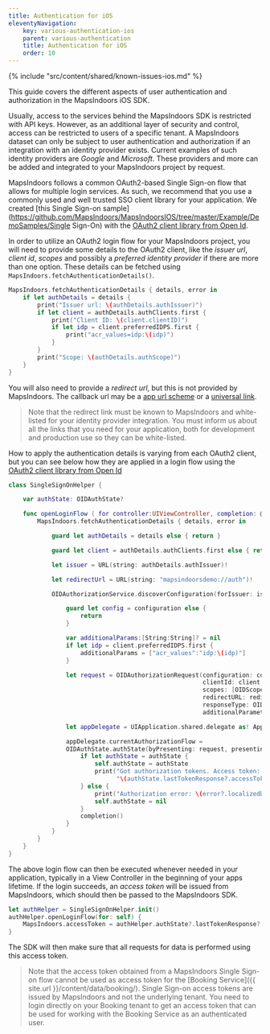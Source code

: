 ```yaml
---
title: Authentication for iOS
eleventyNavigation:
    key: various-authentication-ios
    parent: various-authentication
    title: Authentication for iOS
    order: 10
---
```


<!-- Known Issues -->
{% include "src/content/shared/known-issues-ios.md" %}

This guide covers the different aspects of user authentication and authorization in the MapsIndoors iOS SDK.

Usually, access to the services behind the MapsIndoors SDK is restricted with API keys. However, as an additional layer of security and control, access can be restricted to users of a specific tenant. A MapsIndoors dataset can only be subject to user authentication and authorization if an integration with an identity provider exists. Current examples of such identity providers are _Google_ and _Microsoft_. These providers and more can be added and integrated to your MapsIndoors project by request.

MapsIndoors follows a common OAuth2-based Single Sign-on flow that allows for multiple login services. As such, we recommend that you use a commonly used and well trusted SSO client library for your application. We created [this Single Sign-on sample](https://github.com/MapsIndoors/MapsIndoorsIOS/tree/master/Example/DemoSamples/Single Sign-On) with the [OAuth2 client library from Open Id](https://github.com/openid/AppAuth-iOS).

In order to utilize an OAuth2 login flow for your MapsIndoors project, you will need to provide some details to the OAuth2 client, like the _issuer url_, _client id_, _scopes_ and possibly a _preferred identity provider_ if there are more than one option. These details can be fetched using `MapsIndoors.fetchAuthenticationDetails()`.

```swift
MapsIndoors.fetchAuthenticationDetails { details, error in
    if let authDetails = details {
        print("Issuer url: \(authDetails.authIssuer)")
        if let client = authDetails.authClients.first {
            print("Client ID: \(client.clientID)")
            if let idp = client.preferredIDPS.first {
                print("acr_values=idp:\(idp)")
            }
        }
        print("Scope: \(authDetails.authScope)")
    }
}
```

You will also need to provide a _redirect url_, but this is not provided by MapsIndoors. The callback url may be a [app url scheme](https://developer.apple.com/documentation/xcode/defining-a-custom-url-scheme-for-your-app) or a [universal link](https://developer.apple.com/ios/universal-links/).

> Note that the redirect link must be known to MapsIndoors and white-listed for your identity provider integration. You must inform us about all the links that you need for your application, both for development and production use so they can be white-listed.

How to apply the authentication details is varying from each OAuth2 client, but you can see below how they are applied in a login flow using the [OAuth2 client library from Open Id](https://github.com/openid/AppAuth-iOS)

```swift
class SingleSignOnHelper {

    var authState: OIDAuthState?

    func openLoginFlow ( for controller:UIViewController, completion: @escaping () -> Void ) {
        MapsIndoors.fetchAuthenticationDetails { details, error in

            guard let authDetails = details else { return }

            guard let client = authDetails.authClients.first else { return }

            let issuer = URL(string: authDetails.authIssuer)!

            let redirectUrl = URL(string: "mapsindoorsdemo://auth")!

            OIDAuthorizationService.discoverConfiguration(forIssuer: issuer) { configuration, error in

                guard let config = configuration else {
                    return
                }

                var additionalParams:[String:String]? = nil
                if let idp = client.preferredIDPS.first {
                    additionalParams = ["acr_values":"idp:\(idp)"]
                }

                let request = OIDAuthorizationRequest(configuration: config,
                                                      clientId: client.clientID,
                                                      scopes: [OIDScopeOpenID, OIDScopeProfile, authDetails.authScope],
                                                      redirectURL: redirectUrl,
                                                      responseType: OIDResponseTypeCode,
                                                      additionalParameters: additionalParams)

                let appDelegate = UIApplication.shared.delegate as! AppDelegate

                appDelegate.currentAuthorizationFlow =
                OIDAuthState.authState(byPresenting: request, presenting: controller) { [self] authState, error in
                    if let authState = authState {
                        self.authState = authState
                        print("Got authorization tokens. Access token: " +
                              "\(authState.lastTokenResponse?.accessToken ?? "nil")")
                    } else {
                        print("Authorization error: \(error?.localizedDescription ?? "Unknown error")")
                        self.authState = nil
                    }
                    completion()
                }
            }
        }
    }
}
```

The above login flow can then be executed whenever needed in your application, typically in a View Controller in the beginning of your apps lifetime. If the login succeeds, an _access token_ will be issued from MapsIndoors, which should then be passed to the MapsIndoors SDK.

```swift
let authHelper = SingleSignOnHelper.init()
authHelper.openLoginFlow(for: self) {
    MapsIndoors.accessToken = authHelper.authState?.lastTokenResponse?.accessToken
}
```

The SDK will then make sure that all requests for data is performed using this access token.

> Note that the access token obtained from a MapsIndoors Single Sign-on flow cannot be used as access token for the [Booking Service]({{ site.url }}/content/data/booking/). Single Sign-on access tokens are issued by MapsIndoors and not the underlying tenant. You need to login directly on your Booking tenant to get an access token that can be used for working with the Booking Service as an authenticated user.
